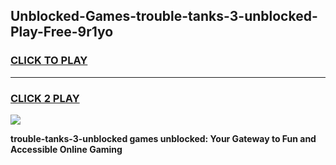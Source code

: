 
## Unblocked-Games-trouble-tanks-3-unblocked-Play-Free-9r1yo
<h3>
<a href="https://premium76.site?title=trouble-tanks-3-unblocked&ref=18A1">CLICK TO PLAY</a></h3>
<hr>

<h3>
<a href="https://premium76.site?title=trouble-tanks-3-unblocked&ref=18A1">CLICK 2 PLAY</a>
  
</h3>

<a href="https://premium76.site?title=trouble-tanks-3-unblocked&ref=18A1"><img src="https://clearcache.store/games.png"></a>


**trouble-tanks-3-unblocked games unblocked: Your Gateway to Fun and Accessible Online Gaming**
